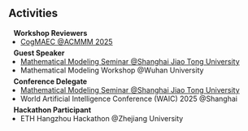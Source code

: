## Activities

<h4 style="margin:0 10px 0;">Workshop Reviewers</h4>

<ul style="margin:0 0 5px;">
  <li><a href="https://cogmaec.github.io/MM2025/">CogMAEC <autocolor>@ACMMM 2025</autocolor></a></li>
</ul>

<h4 style="margin:0 10px 0;">Guest Speaker</h4>

<ul style="margin:0 0 5px;">
  <li><a href="https://meeting.tencent.com/cw/lv91pooj2a">Mathematical Modeling Seminar <autocolor>@Shanghai Jiao Tong University</autocolor></a></li>
  <li>Mathematical Modeling Workshop @Wuhan University</li>
</ul>

<h4 style="margin:0 10px 0;">Conference Delegate</h4>

<ul style="margin:0 0 5px;">
  <li><a href="https://meeting.tencent.com/cw/lv91pooj2a">Mathematical Modeling Seminar <autocolor>@Shanghai Jiao Tong University</autocolor></a></li>
  <li>World Artificial Intelligence Conference (WAIC) 2025 @Shanghai</li>
</ul>

<h4 style="margin:0 10px 0;">Hackathon Participant</h4>

<ul style="margin:0 0 5px;">
  <li>ETH Hangzhou Hackathon @Zhejiang University</li>
</ul>
